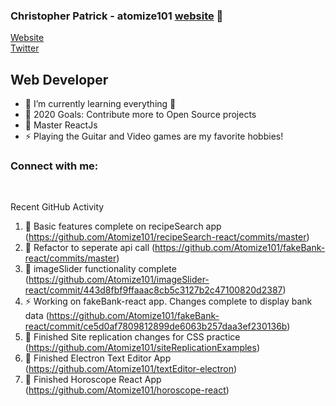 ### Christopher Patrick - atomize101 [website] 👋

[Website](http://www.nuclearcoding.com)
<br />
[Twitter](https://twitter.com/atomize101)

## Web Developer

-   🌱 I’m currently learning everything 🤣
-   🥅 2020 Goals: Contribute more to Open Source projects
-   💪 Master ReactJs
-   ⚡ Playing the Guitar and Video games are my favorite hobbies!

### Connect with me:

<br />

Recent GitHub Activity

<!--START_SECTION:activity-->

1. 💪 Basic features complete on recipeSearch app (https://github.com/Atomize101/recipeSearch-react/commits/master)
1. 💪 Refactor to seperate api call (https://github.com/Atomize101/fakeBank-react/commits/master)
1. 💪 imageSlider functionality complete (https://github.com/Atomize101/imageSlider-react/commit/443d8fbf9ffaaac8cb5c3127b2c47100820d2387)
1. ⚡ Working on fakeBank-react app. Changes complete to display bank data (https://github.com/Atomize101/fakeBank-react/commit/ce5d0af7809812899de6063b257daa3ef230136b)
1. 💪 Finished Site replication changes for CSS practice (https://github.com/Atomize101/siteReplicationExamples)
1. 💪 Finished Electron Text Editor App (https://github.com/Atomize101/textEditor-electron)
1. 💪 Finished Horoscope React App (https://github.com/Atomize101/horoscope-react)

[website]: http://www.nuclearcoding.com
[twitter]: https://twitter.com/atomize101
[linkedin]: https://www.linkedin.com/in/chris-patrick-29854138/
